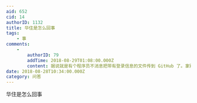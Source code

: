 ```yaml
---
aid: 652
cid: 14
authorID: 1132
title: 华住是怎么回事
tags:
    - 事
comments:
    -
        authorID: 79
        addTime: 2018-08-29T01:08:00.000Z
        content: 据说就是有个程序员不消息把带有登录信息的文件传到 GitHub 了。拿别人就能登录能拿到数据库里面的数据了呗。
date: 2018-08-28T10:34:00.000Z
category: 问答
---
```


华住是怎么回事
